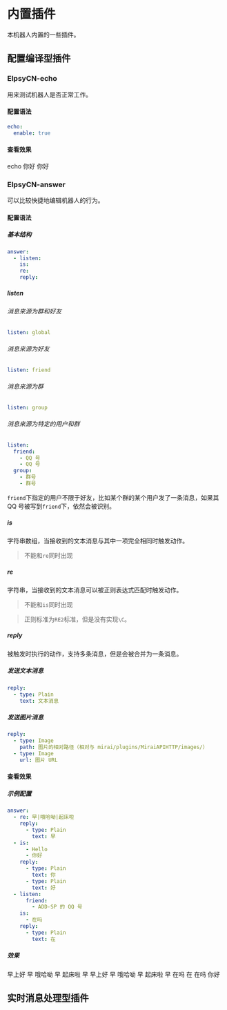 # 内置插件

本机器人内置的一些插件。

## 配置编译型插件

### ElpsyCN-echo

用来测试机器人是否正常工作。

#### 配置语法

```yml
echo:
  enable: true
```

#### 查看效果

<chat-panel title="聊天记录（群聊或好友聊天）">
  <chat-message nickname="ADD-SP" avatar="https://s1.ax1x.com/2020/06/03/td4S76.jpg">echo 你好</chat-message>
  <chat-message nickname="Bot" avatar="https://s1.ax1x.com/2020/06/03/tdho7V.jpg">你好</chat-message>
</chat-panel>

### ElpsyCN-answer

可以比较快捷地编辑机器人的行为。

#### 配置语法

##### 基本结构

```yml
answer:
  - listen:
    is:
    re:
    reply:
```

##### listen

###### 消息来源为群和好友

```yml
listen: global
```

###### 消息来源为好友

```yml
listen: friend
```

###### 消息来源为群

```yml
listen: group
```

###### 消息来源为特定的用户和群

```yml
listen: 
  friend:
    - QQ 号
    - QQ 号
  group:
    - 群号
    - 群号
```

`friend`下指定的用户不限于好友，比如某个群的某个用户发了一条消息，如果其 QQ 号被写到`friend`下，依然会被识别。

##### is

字符串数组，当接收到的文本消息与其中一项完全相同时触发动作。

> 不能和`re`同时出现

##### re

字符串，当接收到的文本消息可以被正则表达式匹配时触发动作。

> 不能和`is`同时出现

> 正则标准为`RE2`标准，但是没有实现`\C`。

##### reply

被触发时执行的动作，支持多条消息，但是会被合并为一条消息。

##### 发送文本消息

```yml
reply:
  - type: Plain
    text: 文本消息
```

##### 发送图片消息

```yml
reply:
  - type: Image
    path: 图片的相对路径（相对与 mirai/plugins/MiraiAPIHTTP/images/）
  - type: Image
    url: 图片 URL
```

#### 查看效果

##### 示例配置

```yml
answer:
  - re: 早|哦哈呦|起床啦
    reply:
      - type: Plain
        text: 早
  - is:
      - Hello
      - 你好
    reply:
      - type: Plain
        text: 你
      - type: Plain
        text: 好
  - listen: 
      friend: 
        - ADD-SP 的 QQ 号
    is:
      - 在吗
    reply:
      - type: Plain
        text: 在
```

##### 效果

<chat-panel title="聊天记录（群聊或好友聊天）">
  <chat-message nickname="ADD-SP" avatar="https://s1.ax1x.com/2020/06/03/td4S76.jpg">早上好</chat-message>
  <chat-message nickname="Bot" avatar="https://s1.ax1x.com/2020/06/03/tdho7V.jpg">早</chat-message>
  <chat-message nickname="ADD-SP" avatar="https://s1.ax1x.com/2020/06/03/td4S76.jpg">哦哈呦</chat-message>
  <chat-message nickname="Bot" avatar="https://s1.ax1x.com/2020/06/03/tdho7V.jpg">早</chat-message>
  <chat-message nickname="ADD-SP" avatar="https://s1.ax1x.com/2020/06/03/td4S76.jpg">起床啦</chat-message>
  <chat-message nickname="Bot" avatar="https://s1.ax1x.com/2020/06/03/tdho7V.jpg">早</chat-message>
</chat-panel>

<chat-panel title="聊天记录（群聊或好友聊天）">
  <chat-message nickname="ADD-SP" avatar="https://s1.ax1x.com/2020/06/03/td4S76.jpg">早上好</chat-message>
  <chat-message nickname="Bot" avatar="https://s1.ax1x.com/2020/06/03/tdho7V.jpg">早</chat-message>
  <chat-message nickname="ADD-SP" avatar="https://s1.ax1x.com/2020/06/03/td4S76.jpg">哦哈呦</chat-message>
  <chat-message nickname="Bot" avatar="https://s1.ax1x.com/2020/06/03/tdho7V.jpg">早</chat-message>
  <chat-message nickname="ADD-SP" avatar="https://s1.ax1x.com/2020/06/03/td4S76.jpg">起床啦</chat-message>
  <chat-message nickname="Bot" avatar="https://s1.ax1x.com/2020/06/03/tdho7V.jpg">早</chat-message>
</chat-panel>


<chat-panel title="聊天记录（群聊或好友聊天）">
  <chat-message nickname="ADD-SP" avatar="https://s1.ax1x.com/2020/06/03/td4S76.jpg">在吗</chat-message>
  <chat-message nickname="Bot" avatar="https://s1.ax1x.com/2020/06/03/tdho7V.jpg">在</chat-message>
  <chat-message :id="910426929" nickname="云游君" >在吗</chat-message>
  <chat-message nickname="Bot" avatar="https://s1.ax1x.com/2020/06/03/tdho7V.jpg">你好</chat-message>
</chat-panel>

## 实时消息处理型插件